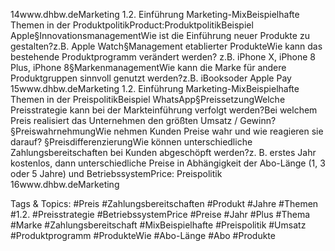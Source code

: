 14www.dhbw.deMarketing
1.2. Einführung Marketing-MixBeispielhafte Themen in der ProduktpolitikProduct:ProduktpolitikBeispiel Apple§InnovationsmanagementWie ist die Einführung neuer Produkte zu gestalten?z.B. Apple Watch§Management etablierter ProdukteWie kann das bestehende Produktprogramm verändert werden? z.B. iPhone X, iPhone 8 Plus, iPhone 8§MarkenmanagementWie kann die Marke für andere Produktgruppen sinnvoll genutzt werden?z.B. iBooksoder Apple Pay
15www.dhbw.deMarketing
1.2. Einführung Marketing-MixBeispielhafte Themen in der PreispolitikBeispiel WhatsApp§PreissetzungWelche Preisstrategie kann bei der Markteinführung    verfolgt werden?Bei welchem Preis realisiert das Unternehmen den größten Umsatz / Gewinn?§PreiswahrnehmungWie nehmen Kunden Preise wahr und wie reagieren sie darauf? §PreisdifferenzierungWie können unterschiedliche Zahlungsbereitschaften bei Kunden abgeschöpft werden?z. B. erstes Jahr kostenlos, dann unterschiedliche Preise in Abhängigkeit der Abo-Länge (1, 3 oder 5 Jahre) und BetriebssystemPrice: Preispolitik
16www.dhbw.deMarketing

   Tags & Topics:
   #Preis
   #Zahlungsbereitschaften
   #Produkt
   #Jahre
   #Themen
   #1.2.
   #Preisstrategie
   #BetriebssystemPrice
   #Preise
   #Jahr
   #Plus
   #Thema
   #Marke
   #Zahlungsbereitschaft
   #MixBeispielhafte
   #Preispolitik
   #Umsatz
   #Produktprogramm
   #ProdukteWie
   #Abo-Länge
   #Abo
   #Produkte
